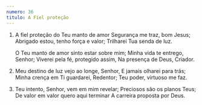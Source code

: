```yaml
---
numero: 36
titulo: A Fiel proteção
---
```

1. A fiel proteção do Teu manto de amor
   Segurança me traz, bom Jesus;
   Abrigado estou, tenho força e valor;
   Trilharei Tua senda de luz.

   O Teu manto de amor sinto estar sobre mim;
   Minha vida te entrego, Senhor;
   Viverei pela fé, protegido assim,
   Na presença de Deus, Criador.

2. Meu destino de luz vejo ao longe, Senhor,
   E jamais olharei para trás;
   Minha crença em Ti guardarei, Redentor;
   Teu poder, virtuoso me faz.

3. Teu intento, Senhor, vem em mim revelar;
   Preciosos são os planos Teus;
   De valor em valor quero aqui terminar
   A carreira proposta por Deus.
